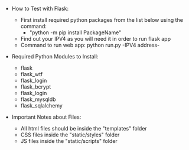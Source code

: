 - How to Test with Flask:

  - First install required python packages from the list below using the command:
    - "python -m pip install PackageName"
  - Find out your IPV4 as you will need it in order to run flask app
  - Command to run web app: python run.py -IPV4 address-

- Required Python Modules to Install:

  - flask
  - flask_wtf
  - flask_login
  - flask_bcrypt
  - flask_login
  - flask_mysqldb
  - flask_sqlalchemy

- Important Notes about Files:
  - All html files should be inside the "templates" folder
  - CSS files inside the "static/styles" folder
  - JS files inside the "static/scripts" folder
